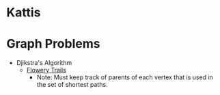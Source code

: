 # Kattis

# Graph Problems
- Djikstra's Algorithm
    - [Flowery Trails](flowerytrails.cpp)
        - Note: Must keep track of parents of each vertex that is used in the set of shortest paths.